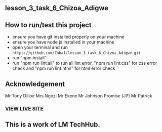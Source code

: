 ## lesson_3_task_6_Chizoa_Adigwe
## How to run/test this project
* ensure you have git installed properly on your machine
* ensure you have node js installed in your machine
* open your terminal and run `https://github.com/Zoba1/lesson_3_task_6_Chizoa_Adigwe.git`
* run "npm install"
* run "npm run lint:all" to run all lint error, "npm run lint:css" for css error check and "npm run lint:html" for html error check
## Acknowledgement
Mr Tony Dilibe
Mrs Ngozi
Mr Ekene
Mr Johnson Promise (JP)
Mr Patrick
### [VIEW LIVE SITE]( https://zoba1.github.io/lesson_3_task_6_Chizoa_Adigwe/)
## This is a work of LM TechHub.